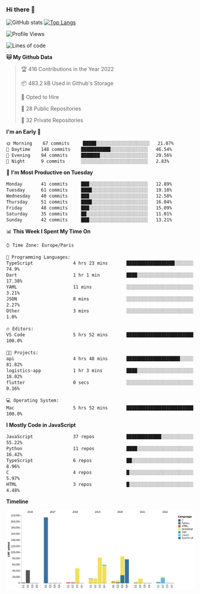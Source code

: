 ### Hi there 👋


![GitHub stats](https://github-readme-stats.vercel.app/api?username=eastkap&theme=dark&show_icons=true&count_private=true)
[![Top Langs](https://github-readme-stats.vercel.app/api/top-langs/?username=eastkap&layout=compact)](https://github.com/anuraghazra/github-readme-stats)



<!--START_SECTION:waka-->
![Profile Views](http://img.shields.io/badge/Profile%20Views-0-blue)

![Lines of code](https://img.shields.io/badge/From%20Hello%20World%20I%27ve%20Written-705030%20lines%20of%20code-blue)

**🐱 My Github Data** 

> 🏆 416 Contributions in the Year 2022
 > 
> 📦 483.2 kB Used in Github's Storage 
 > 
> 💼 Opted to Hire
 > 
> 📜 28 Public Repositories 
 > 
> 🔑 32 Private Repositories  
 > 
**I'm an Early 🐤** 

```text
🌞 Morning    67 commits     █████░░░░░░░░░░░░░░░░░░░░   21.07% 
🌆 Daytime    148 commits    ███████████░░░░░░░░░░░░░░   46.54% 
🌃 Evening    94 commits     ███████░░░░░░░░░░░░░░░░░░   29.56% 
🌙 Night      9 commits      ░░░░░░░░░░░░░░░░░░░░░░░░░   2.83%

```
📅 **I'm Most Productive on Tuesday** 

```text
Monday       41 commits     ███░░░░░░░░░░░░░░░░░░░░░░   12.89% 
Tuesday      61 commits     ████░░░░░░░░░░░░░░░░░░░░░   19.18% 
Wednesday    40 commits     ███░░░░░░░░░░░░░░░░░░░░░░   12.58% 
Thursday     51 commits     ████░░░░░░░░░░░░░░░░░░░░░   16.04% 
Friday       48 commits     ███░░░░░░░░░░░░░░░░░░░░░░   15.09% 
Saturday     35 commits     ██░░░░░░░░░░░░░░░░░░░░░░░   11.01% 
Sunday       42 commits     ███░░░░░░░░░░░░░░░░░░░░░░   13.21%

```


📊 **This Week I Spent My Time On** 

```text
⌚︎ Time Zone: Europe/Paris

💬 Programming Languages: 
TypeScript               4 hrs 23 mins       ██████████████████░░░░░░░   74.9% 
Dart                     1 hr 1 min          ████░░░░░░░░░░░░░░░░░░░░░   17.38% 
YAML                     11 mins             ░░░░░░░░░░░░░░░░░░░░░░░░░   3.21% 
JSON                     8 mins              ░░░░░░░░░░░░░░░░░░░░░░░░░   2.27% 
Other                    3 mins              ░░░░░░░░░░░░░░░░░░░░░░░░░   1.0%

🔥 Editors: 
VS Code                  5 hrs 52 mins       █████████████████████████   100.0%

🐱‍💻 Projects: 
api                      4 hrs 48 mins       ████████████████████░░░░░   81.82% 
logistics-app            1 hr 3 mins         ████░░░░░░░░░░░░░░░░░░░░░   18.02% 
flutter                  0 secs              ░░░░░░░░░░░░░░░░░░░░░░░░░   0.16%

💻 Operating System: 
Mac                      5 hrs 52 mins       █████████████████████████   100.0%

```

**I Mostly Code in JavaScript** 

```text
JavaScript               37 repos            █████████████░░░░░░░░░░░░   55.22% 
Python                   11 repos            ████░░░░░░░░░░░░░░░░░░░░░   16.42% 
TypeScript               6 repos             ██░░░░░░░░░░░░░░░░░░░░░░░   8.96% 
C                        4 repos             █░░░░░░░░░░░░░░░░░░░░░░░░   5.97% 
HTML                     3 repos             █░░░░░░░░░░░░░░░░░░░░░░░░   4.48%

```


**Timeline**

![Chart not found](https://raw.githubusercontent.com/Eastkap/Eastkap/main/charts/bar_graph.png) 


<!--END_SECTION:waka-->

<!--
**Eastkap/eastkap** is a ✨ _special_ ✨ repository because its `README.md` (this file) appears on your GitHub profile.

Here are some ideas to get you started:

- 🔭 I’m currently working on ...
- 🌱 I’m currently learning ...
- 👯 I’m looking to collaborate on ...
- 🤔 I’m looking for help with ...
- 💬 Ask me about ...
- 📫 How to reach me: ...
- 😄 Pronouns: ...
- ⚡ Fun fact: ...
-->
